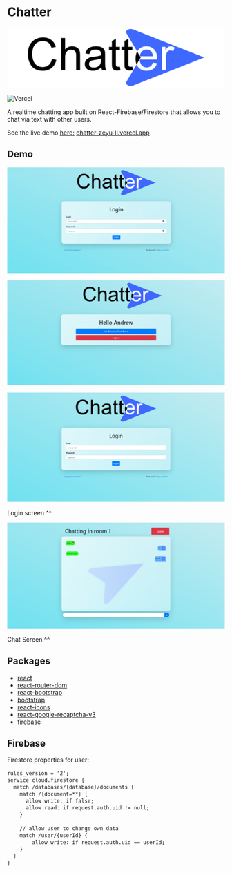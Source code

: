 # Chatter

![logo](public/img/logo.png)

![Vercel](https://vercelbadge.vercel.app/api/Zeyu-Li/chatter)

A realtime chatting app built on React-Firebase/Firestore that allows you to chat via text with other users.

See the live demo [here:](https://chatter-zeyu-li.vercel.app/) [chatter-zeyu-li.vercel.app](https://chatter-zeyu-li.vercel.app/)



## Demo

![demo](img/demo.gif)

![demo2](img/demo2.gif)

![login_page](img/new_login.png)

Login screen ^^

![chat2](img/chat2.png)

Chat Screen ^^

## Packages

* [react](https://reactjs.org/)
* [react-router-dom](https://reactrouter.com/web/guides/quick-start)
* [react-bootstrap](https://react-bootstrap.github.io/)
* [bootstrap](https://getbootstrap.com/)
* [react-icons](https://www.npmjs.com/package/react-icons)
* [react-google-recaptcha-v3](https://www.npmjs.com/package/react-google-recaptcha-v3)
* firebase



## Firebase

Firestore properties for user:

```firebase
rules_version = '2';
service cloud.firestore {
  match /databases/{database}/documents {
    match /{document=**} {
      allow write: if false;
      allow read: if request.auth.uid != null;
    }
    
    // allow user to change own data 
    match /user/{userId} {
    	allow write: if request.auth.uid == userId;
    }
  }
}
```

